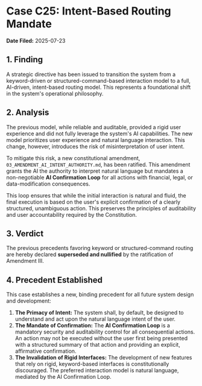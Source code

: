 # Case C25: Intent-Based Routing Mandate

**Date Filed:** 2025-07-23

## 1. Finding

A strategic directive has been issued to transition the system from a keyword-driven or structured-command-based interaction model to a full, AI-driven, intent-based routing model. This represents a foundational shift in the system's operational philosophy.

## 2. Analysis

The previous model, while reliable and auditable, provided a rigid user experience and did not fully leverage the system's AI capabilities. The new model prioritizes user experience and natural language interaction. This change, however, introduces the risk of misinterpretation of user intent.

To mitigate this risk, a new constitutional amendment, `03_AMENDMENT_AI_INTENT_AUTHORITY.md`, has been ratified. This amendment grants the AI the authority to interpret natural language but mandates a non-negotiable **AI Confirmation Loop** for all actions with financial, legal, or data-modification consequences.

This loop ensures that while the initial interaction is natural and fluid, the final execution is based on the user's explicit confirmation of a clearly structured, unambiguous action. This preserves the principles of auditability and user accountability required by the Constitution.

## 3. Verdict

The previous precedents favoring keyword or structured-command routing are hereby declared **superseded and nullified** by the ratification of Amendment III.

## 4. Precedent Established

This case establishes a new, binding precedent for all future system design and development:

1.  **The Primacy of Intent:** The system shall, by default, be designed to understand and act upon the natural language intent of the user.
2.  **The Mandate of Confirmation:** The **AI Confirmation Loop** is a mandatory security and auditability control for all consequential actions. An action may not be executed without the user first being presented with a structured summary of that action and providing an explicit, affirmative confirmation.
3.  **The Invalidation of Rigid Interfaces:** The development of new features that rely on rigid, keyword-based interfaces is constitutionally discouraged. The preferred interaction model is natural language, mediated by the AI Confirmation Loop.
